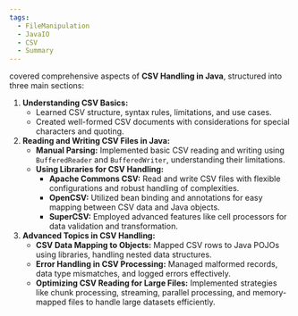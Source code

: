 ```yaml
---
tags:
  - FileManipulation
  - JavaIO
  - CSV
  - Summary
---
```


covered comprehensive aspects of **CSV Handling in Java**, structured into three main sections:

1. **Understanding CSV Basics:**
    - Learned CSV structure, syntax rules, limitations, and use cases.
    - Created well-formed CSV documents with considerations for special characters and quoting.
2. **Reading and Writing CSV Files in Java:**
    - **Manual Parsing:** Implemented basic CSV reading and writing using `BufferedReader` and `BufferedWriter`, understanding their limitations.
    - **Using Libraries for CSV Handling:**
        - **Apache Commons CSV:** Read and write CSV files with flexible configurations and robust handling of complexities.
        - **OpenCSV:** Utilized bean binding and annotations for easy mapping between CSV data and Java objects.
        - **SuperCSV:** Employed advanced features like cell processors for data validation and transformation.
3. **Advanced Topics in CSV Handling:**
    - **CSV Data Mapping to Objects:** Mapped CSV rows to Java POJOs using libraries, handling nested data structures.
    - **Error Handling in CSV Processing:** Managed malformed records, data type mismatches, and logged errors effectively.
    - **Optimizing CSV Reading for Large Files:** Implemented strategies like chunk processing, streaming, parallel processing, and memory-mapped files to handle large datasets efficiently.